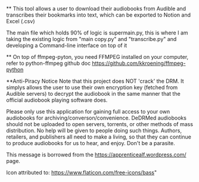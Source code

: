 \*\* This tool allows a user to download their audiobooks from Audible and transcribes their bookmarks into text, which can be exported to Notion and Excel (.csv)

The main file which holds 90% of logic is supermain.py, this is where I am taking the existing logic from "main copy.py" and "transcribe.py" and developing a Command-line interface on top of it

\*\* On top of ffmpeg-pyton, you need FFMPEG installed on your computer, refer to python-ffmpeg github doc
https://github.com/kkroening/ffmpeg-python

\*\*Anti-Piracy Notice
Note that this project does NOT 'crack' the DRM. It simplys allows the user to use their own encryption key (fetched from Audible servers) to decrypt the audiobook in the same manner that the official audiobook playing software does.

Please only use this application for gaining full access to your own audiobooks for archiving/converson/convenience. DeDRMed audiobooks should not be uploaded to open servers, torrents, or other methods of mass distribution. No help will be given to people doing such things. Authors, retailers, and publishers all need to make a living, so that they can continue to produce audiobooks for us to hear, and enjoy. Don't be a parasite.

This message is borrowed from the https://apprenticealf.wordpress.com/ page.

Icon attributed to:
https://www.flaticon.com/free-icons/bass"
